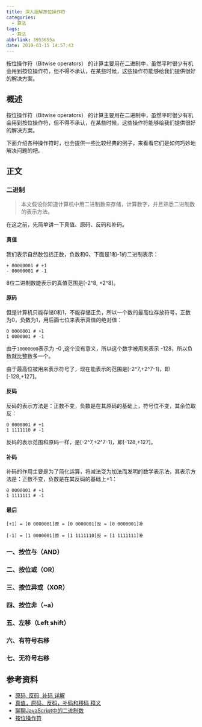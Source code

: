 ```yaml
---
title: 深入理解按位操作符
categories:
  - 算法
tags:
  - 算法
abbrlink: 3953655a
date: 2019-03-15 14:57:43
---
```


<div class="excerpt">
    按位操作符（Bitwise operators） 的计算主要用在二进制中，虽然平时很少有机会用到按位操作符，但不得不承认，在某些时候，这些操作符能够给我们提供很好的解决方案。
</div>

<!-- more -->

## 概述

按位操作符（Bitwise operators） 的计算主要用在二进制中，虽然平时很少有机会用到按位操作符，但不得不承认，在某些时候，这些操作符能够给我们提供很好的解决方案。

下面介绍各种操作符时，也会提供一些比较经典的例子，来看看它们是如何巧妙地解决问题的吧。

## 正文

### 二进制

> 本文假设你知道计算机中用二进制数来存储，计算数字，并且熟悉二进制数的表示方法。

在这之前，先简单讲一下真值、原码、反码和补码。

#### 真值

我们表示自然数包括正数，负数和0，下面是1和-1的二进制表示：

```
+ 00000001 # +1
- 00000001 # -1
```

8位二进制数能表示的真值范围是[-2^8, +2^8]。

#### 原码

但是计算机只能存储0和1，不能存储正负，所以一个数的最高位存放符号，正数为0，负数为1，用后面七位来表示真值的绝对值：

```
0 0000001 # +1
1 0000001 # -1
```

由于`10000000`表示为 -0 ,这个没有意义，所以这个数字被用来表示 -128，所以负数就比整数多一个。

由于最高位被用来表示符号了，现在能表示的范围是[-2^7,+2^7-1]，即[-128,+127]。

#### 反码

反码的表示方法是：正数不变，负数是在其原码的基础上，符号位不变，其余位取反：

```
0 0000001 # +1
1 1111110 # -1
```

反码的表示范围和原码一样，是[-2^7,+2^7-1]，即[-128,+127]。

#### 补码

补码的作用主要是为了简化运算，将减法变为加法而发明的数学表示法，其表示方法是：正数不变，负数是在其反码的基础上+1：

```
0 0000001 # +1
1 1111111 # -1
```

#### 最后

```
[+1] = [0 0000001]原 = [0 0000001]反 = [0 0000001]补

[-1] = [1 0000001]原 = [1 1111110]反 = [1 1111111]补
```

### 一、按位与（AND）

### 二、按位或（OR）

### 三、按位异或（XOR）

### 四、按位非（~a）

### 五、左移（Left shift）

### 六、有符号右移

### 七、无符号右移

## 参考资料

- [原码, 反码, 补码 详解](https://www.cnblogs.com/zhangziqiu/archive/2011/03/30/ComputerCode.html)
- [真值，原码，反码，补码和移码 释义](https://blog.csdn.net/oscar999/article/details/8928789)
- [聊聊JavaScript中的二进制数](https://yanhaijing.com/javascript/2016/07/20/binary-in-js/)
- [按位操作符 ](https://developer.mozilla.org/zh-CN/docs/Web/JavaScript/Reference/Operators/Bitwise_Operators)